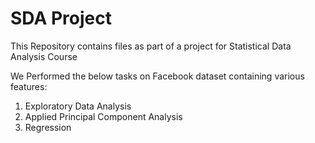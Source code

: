 # SDA Project

This Repository contains files as part of a project for Statistical Data Analysis Course

We Performed the below tasks on Facebook dataset containing various features: 

1. Exploratory Data Analysis  
2. Applied Principal Component Analysis 
3. Regression

